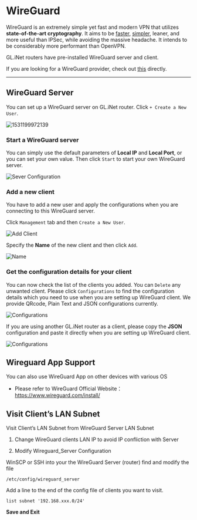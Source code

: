 # WireGuard

WireGuard is an extremely simple yet fast and modern VPN that utilizes **state-of-the-art cryptography**. It aims to be [faster](https://www.wireguard.com/performance/), [simpler](https://www.wireguard.com/quickstart/), leaner, and more useful than IPSec, while avoiding the massive headache. It intends to be considerably more performant than OpenVPN. 

GL.iNet routers have pre-installed WireGuard server and client.

If you are looking for a WireGuard provider, check out [this](#wireguard-providers) directly.

---

## WireGuard Server

You can set up a WireGuard server on GL.iNet router. Click `+ Create a New User`.

![1531199972139](https://static.gl-inet.com/docs/en/3/app/wireguard/WGS1.png)

### Start a WireGuard server

You can simply use the default parameters of **Local IP** and **Local Port**, or you can set your own value. Then click `Start` to start your own WireGuard server. 

![Sever Configuration](https://static.gl-inet.com/docs/en/3/app/wireguard/WGS2.png)

### Add a new client

You have to add a new user and apply the configurations when you are connecting to this WireGuard server.

Click `Management` tab and then `Create a New User`. 

![Add Client](https://static.gl-inet.com/docs/en/3/app/wireguard/WGS3.png)

Specify the **Name** of the new client and then click `Add`.

![Name](https://static.gl-inet.com/docs/en/3/app/wireguard/WGS4.png)

### Get the configuration details for your client

You can now check the list of the clients you added. You can `Delete` any unwanted client. Please click `Configurations` to find the configuration details which you need to use when you are setting up WireGuard client. We provide QRcode, Plain Text and JSON configurations currently.

![Configurations](https://static.gl-inet.com/docs/en/3/app/wireguard/configurations.jpg)

If you are using another GL.iNet router as a client, please copy the **JSON** configuration and paste it directly when you are setting up WireGuard client.

![Configurations](https://static.gl-inet.com/docs/en/3/app/wireguard/json.jpg)

## Wireguard App Support

You can also use WireGuard App on other devices with various OS

- Please refer to WireGuard Official Website： <https://www.wireguard.com/install/>

## Visit Client’s LAN Subnet

Visit Client’s LAN Subnet from WireGuard Server LAN Subnet

1) Change WireGuard clients LAN IP to avoid IP confliction with Server

2) Modify Wireguard_Server Configuration

WinSCP or SSH into your the WireGuard Server (router) find and modify the file

```shell
/etc/config/wireguard_server
```

Add a line to the end of the config file of clients you want to visit.

```shell
list subnet '192.168.xxx.0/24'
```

**Save and Exit**
